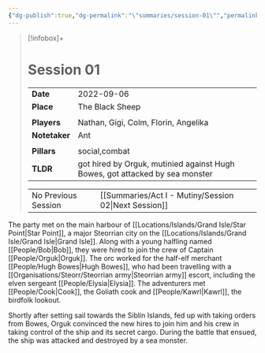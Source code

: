 ```yaml
---
{"dg-publish":true,"dg-permalink":"\"summaries/session-01\"","permalink":"/\"summaries/session-01\"/","tags":["session"]}
---
```



> [!infobox]+
> # Session 01
> 
> | | |
> | --- | --- |
> | **Date** | 2022-09-06 |
> | **Place** | The Black Sheep |
> | | | 
> | **Players** | Nathan, Gigi, Colm, Florin, Angelika |
> | **Notetaker** | Ant |
> | | | 
> | **Pillars** | social,combat | 
> | **TLDR** | got hired by Orguk, mutinied against Hugh Bowes, got attacked by sea monster |
> 
> | | |
> | --- | --- |
> | No Previous Session | [[Summaries/Act I - Mutiny/Session 02\|Next Session]] |

The party met on the main harbour of [[Locations/Islands/Grand Isle/Star Point\|Star Point]], a major Steorrian city on the [[Locations/Islands/Grand Isle/Grand Isle\|Grand Isle]]. Along with a young halfling named [[People/Bob\|Bob]], they were hired to join the crew of Captain [[People/Orguk\|Orguk]]. The orc worked for the half-elf merchant [[People/Hugh Bowes\|Hugh Bowes]], who had been travelling with a [[Organisations/Steorr/Steorrian army\|Steorrian army]] escort, including the elven sergeant [[People/Elysia\|Elysia]]. The adventurers met [[People/Cook\|Cook]], the Goliath cook and [[People/Kawrl\|Kawrl]], the birdfolk lookout.

Shortly after setting sail towards the Siblín Islands, fed up with taking orders from Bowes, Orguk convinced the new hires to join him and his crew in taking control of the ship and its secret cargo. During the battle that ensued, the ship was attacked and destroyed by a sea monster.